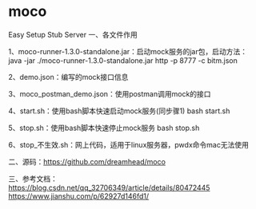 # moco
Easy Setup Stub Server
一、各文件作用

1、moco-runner-1.3.0-standalone.jar：启动mock服务的jar包，启动方法：
  java -jar ./moco-runner-1.3.0-standalone.jar  http -p 8777 -c  bitm.json
 
2、demo.json：编写的mock接口信息

3、moco_postman_demo.json：使用postman调用mock的接口

4、start.sh：使用bash脚本快速启动mock服务(同步骤1)
  bash start.sh
  
5、stop.sh：使用bash脚本快速停止mock服务
  bash stop.sh
  
6、stop_不生效.sh：网上代码，适用于linux服务器，pwdx命令mac无法使用

二、源码：https://github.com/dreamhead/moco

三、参考文档：
  https://blog.csdn.net/qq_32706349/article/details/80472445
  https://www.jianshu.com/p/62927d146fd1/
